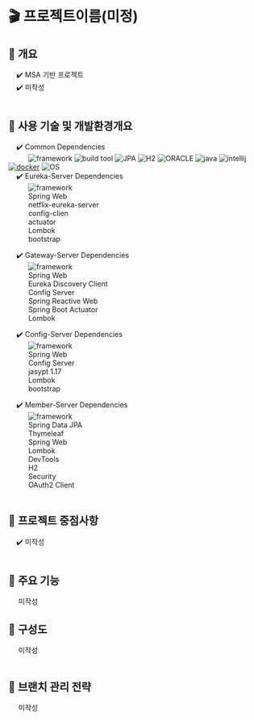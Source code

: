 # :clapper: 프로젝트이름(미정)

## :pushpin: 개요
&nbsp;&nbsp;&nbsp;&nbsp;:heavy_check_mark: MSA 기반 프로젝트    
&nbsp;&nbsp;&nbsp;&nbsp;:heavy_check_mark: 미작성  
<br/>

## :pushpin: 사용 기술 및 개발환경개요 
&nbsp;&nbsp;&nbsp;&nbsp;:heavy_check_mark: Common Dependencies   
&nbsp;&nbsp;&nbsp;&nbsp;&nbsp;&nbsp;&nbsp;&nbsp;&nbsp;&nbsp;![framework](https://img.shields.io/badge/spring%20boot-2.4.5-blue) 
![build tool](https://img.shields.io/badge/gradle-0-orange)
![JPA](https://img.shields.io/badge/JPA-0-yellowgreen)
![H2](https://img.shields.io/badge/H2-0-red)
![ORACLE](https://img.shields.io/badge/Oracle-0-red)
![java](https://img.shields.io/badge/open--jdk-8-brightgreen) 
![intellij](https://img.shields.io/badge/IntelliJ-3.0-orange) 
[![docker](https://img.shields.io/badge/docker-latest-lightgrey)](https://hub.docker.com/r/tax1116/agora) 
![OS](https://img.shields.io/badge/ubuntu-16.04-red)    
&nbsp;&nbsp;&nbsp;&nbsp;:heavy_check_mark: Eureka-Server Dependencies   
&nbsp;&nbsp;&nbsp;&nbsp;&nbsp;&nbsp;&nbsp;&nbsp;&nbsp;&nbsp;![framework](https://img.shields.io/badge/spring%20boot-2.4.5-blue)        
&nbsp;&nbsp;&nbsp;&nbsp;&nbsp;&nbsp;&nbsp;&nbsp;&nbsp;&nbsp;Spring Web    
&nbsp;&nbsp;&nbsp;&nbsp;&nbsp;&nbsp;&nbsp;&nbsp;&nbsp;&nbsp;netflix-eureka-server    
&nbsp;&nbsp;&nbsp;&nbsp;&nbsp;&nbsp;&nbsp;&nbsp;&nbsp;&nbsp;config-clien    
&nbsp;&nbsp;&nbsp;&nbsp;&nbsp;&nbsp;&nbsp;&nbsp;&nbsp;&nbsp;actuator    
&nbsp;&nbsp;&nbsp;&nbsp;&nbsp;&nbsp;&nbsp;&nbsp;&nbsp;&nbsp;Lombok    
&nbsp;&nbsp;&nbsp;&nbsp;&nbsp;&nbsp;&nbsp;&nbsp;&nbsp;&nbsp;bootstrap    

&nbsp;&nbsp;&nbsp;&nbsp;:heavy_check_mark: Gateway-Server Dependencies   
&nbsp;&nbsp;&nbsp;&nbsp;&nbsp;&nbsp;&nbsp;&nbsp;&nbsp;&nbsp;![framework](https://img.shields.io/badge/spring%20boot-2.4.5-blue)        
&nbsp;&nbsp;&nbsp;&nbsp;&nbsp;&nbsp;&nbsp;&nbsp;&nbsp;&nbsp;Spring Web    
&nbsp;&nbsp;&nbsp;&nbsp;&nbsp;&nbsp;&nbsp;&nbsp;&nbsp;&nbsp;Eureka Discovery Client   
&nbsp;&nbsp;&nbsp;&nbsp;&nbsp;&nbsp;&nbsp;&nbsp;&nbsp;&nbsp;Config Server   
&nbsp;&nbsp;&nbsp;&nbsp;&nbsp;&nbsp;&nbsp;&nbsp;&nbsp;&nbsp;Spring Reactive Web   
&nbsp;&nbsp;&nbsp;&nbsp;&nbsp;&nbsp;&nbsp;&nbsp;&nbsp;&nbsp;Spring Boot Actuator   
&nbsp;&nbsp;&nbsp;&nbsp;&nbsp;&nbsp;&nbsp;&nbsp;&nbsp;&nbsp;Lombok   

&nbsp;&nbsp;&nbsp;&nbsp;:heavy_check_mark: Config-Server Dependencies   
&nbsp;&nbsp;&nbsp;&nbsp;&nbsp;&nbsp;&nbsp;&nbsp;&nbsp;&nbsp;![framework](https://img.shields.io/badge/spring%20boot-2.4.5-blue)        
&nbsp;&nbsp;&nbsp;&nbsp;&nbsp;&nbsp;&nbsp;&nbsp;&nbsp;&nbsp;Spring Web    
&nbsp;&nbsp;&nbsp;&nbsp;&nbsp;&nbsp;&nbsp;&nbsp;&nbsp;&nbsp;Config Server    
&nbsp;&nbsp;&nbsp;&nbsp;&nbsp;&nbsp;&nbsp;&nbsp;&nbsp;&nbsp;jasypt 1.17    
&nbsp;&nbsp;&nbsp;&nbsp;&nbsp;&nbsp;&nbsp;&nbsp;&nbsp;&nbsp;Lombok    
&nbsp;&nbsp;&nbsp;&nbsp;&nbsp;&nbsp;&nbsp;&nbsp;&nbsp;&nbsp;bootstrap    

&nbsp;&nbsp;&nbsp;&nbsp;:heavy_check_mark: Member-Server Dependencies   
&nbsp;&nbsp;&nbsp;&nbsp;&nbsp;&nbsp;&nbsp;&nbsp;&nbsp;&nbsp;![framework](https://img.shields.io/badge/spring%20boot-2.4.5-blue)    
&nbsp;&nbsp;&nbsp;&nbsp;&nbsp;&nbsp;&nbsp;&nbsp;&nbsp;&nbsp;Spring Data JPA    
&nbsp;&nbsp;&nbsp;&nbsp;&nbsp;&nbsp;&nbsp;&nbsp;&nbsp;&nbsp;Thymeleaf    
&nbsp;&nbsp;&nbsp;&nbsp;&nbsp;&nbsp;&nbsp;&nbsp;&nbsp;&nbsp;Spring Web    
&nbsp;&nbsp;&nbsp;&nbsp;&nbsp;&nbsp;&nbsp;&nbsp;&nbsp;&nbsp;Lombok        
&nbsp;&nbsp;&nbsp;&nbsp;&nbsp;&nbsp;&nbsp;&nbsp;&nbsp;&nbsp;DevTools        
&nbsp;&nbsp;&nbsp;&nbsp;&nbsp;&nbsp;&nbsp;&nbsp;&nbsp;&nbsp;H2        
&nbsp;&nbsp;&nbsp;&nbsp;&nbsp;&nbsp;&nbsp;&nbsp;&nbsp;&nbsp;Security        
&nbsp;&nbsp;&nbsp;&nbsp;&nbsp;&nbsp;&nbsp;&nbsp;&nbsp;&nbsp;OAuth2 Client        
<br/>

## :pushpin: 프로젝트 중점사항

&nbsp;&nbsp;&nbsp;&nbsp;:heavy_check_mark: 미작성    
<br/>

## :pushpin: 주요 기능
&nbsp;&nbsp;&nbsp;&nbsp; 미작성    

## :pushpin: 구성도
&nbsp;&nbsp;&nbsp;&nbsp; 미작성    
<br/>

## :pushpin: 브랜치 관리 전략
&nbsp;&nbsp;&nbsp;&nbsp; 미작성    
<br/>
